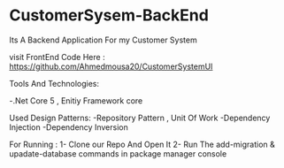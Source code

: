 # CustomerSysem-BackEnd
Its A Backend Application For my Customer System

visit FrontEnd Code Here : https://github.com/Ahmedmousa20/CustomerSystemUI

Tools And Technologies:

-.Net Core 5 , Enitiy Framework core

Used Design Patterns:
-Repository Pattern , Unit Of Work
-Dependency Injection
-Dependency Inversion

For Running :
1- Clone our Repo And Open It
2- Run The add-migration & upadate-database commands in package manager console
